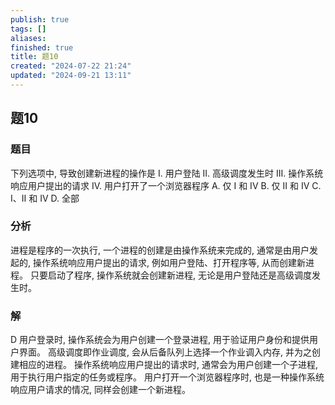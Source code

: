```yaml
---
publish: true
tags: []
aliases: 
finished: true
title: 题10
created: "2024-07-22 21:24"
updated: "2024-09-21 13:11"
---
```

## 题10
### 题目
下列选项中, 导致创建新进程的操作是 
I. 用户登陆 
II. 高级调度发生时 
III. 操作系统响应用户提出的请求 
IV. 用户打开了一个浏览器程序
A. 仅 I 和 IV 
B. 仅 II 和 IV 
C. I、II 和 IV 
D. 全部
### 分析
进程是程序的一次执行, 一个进程的创建是由操作系统来完成的, 通常是由用户发起的, 操作系统响应用户提出的请求, 例如用户登陆、打开程序等, 从而创建新进程。
只要启动了程序, 操作系统就会创建新进程, 无论是用户登陆还是高级调度发生时。
### 解
D
用户登录时, 操作系统会为用户创建一个登录进程, 用于验证用户身份和提供用户界面。
高级调度即作业调度, 会从后备队列上选择一个作业调入内存, 并为之创建相应的进程。
操作系统响应用户提出的请求时, 通常会为用户创建一个子进程, 用于执行用户指定的任务或程序。
用户打开一个浏览器程序时, 也是一种操作系统响应用户请求的情况, 同样会创建一个新进程。